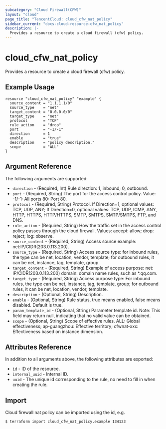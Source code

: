 ```yaml
---
subcategory: "Cloud Firewall(CFW)"
layout: "cloud"
page_title: "TencentCloud: cloud_cfw_nat_policy"
sidebar_current: "docs-cloud-resource-cfw_nat_policy"
description: |-
  Provides a resource to create a cloud firewall (cfw) policy.
---
```


# cloud_cfw_nat_policy

Provides a resource to create a cloud firewall (cfw) policy.

## Example Usage

```hcl
resource "cloud_cfw_nat_policy" "example" {
  source_content = "1.1.1.1/0"
  source_type    = "net"
  target_content = "0.0.0.0/0"
  target_type    = "net"
  protocol       = "TCP"
  rule_action    = "drop"
  port           = "-1/-1"
  direction      = 1
  enable         = "true"
  description    = "policy description."
  scope          = "ALL"
}
```

## Argument Reference

The following arguments are supported:

* `direction` - (Required, Int) Rule direction: 1, inbound; 0, outbound.
* `port` - (Required, String) The port for the access control policy. Value: -1/-1: All ports 80: Port 80.
* `protocol` - (Required, String) Protocol. If Direction=1, optional values: TCP, UDP, ANY; If Direction=0, optional values: TCP, UDP, ICMP, ANY, HTTP, HTTPS, HTTP/HTTPS, SMTP, SMTPS, SMTP/SMTPS, FTP, and DNS.
* `rule_action` - (Required, String) How the traffic set in the access control policy passes through the cloud firewall. Values: accept: allow; drop: reject; log: observe.
* `source_content` - (Required, String) Access source example: net:IP/CIDR(203.0.113.200).
* `source_type` - (Required, String) Access source type: for inbound rules, the type can be net, location, vendor, template; for outbound rules, it can be net, instance, tag, template, group.
* `target_content` - (Required, String) Example of access purpose: net: IP/CIDR(203.0.113.200) domain: domain name rules, such as *.qq.com.
* `target_type` - (Required, String) Access purpose type: For inbound rules, the type can be net, instance, tag, template, group; for outbound rules, it can be net, location, vendor, template.
* `description` - (Optional, String) Description.
* `enable` - (Optional, String) Rule status, true means enabled, false means disabled. Default is true.
* `param_template_id` - (Optional, String) Parameter template id. Note: This field may return null, indicating that no valid value can be obtained.
* `scope` - (Optional, String) Scope of effective rules. ALL: Global effectiveness; ap-guangzhou: Effective territory; cfwnat-xxx: Effectiveness based on instance dimension.

## Attributes Reference

In addition to all arguments above, the following attributes are exported:

* `id` - ID of the resource.
* `internal_uuid` - Internal ID.
* `uuid` - The unique id corresponding to the rule, no need to fill in when creating the rule.


## Import

Cloud firewall nat policy can be imported using the id, e.g.

```
$ terraform import cloud_cfw_nat_policy.example 134123

